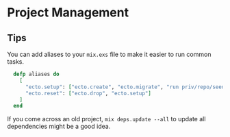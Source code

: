 # Project Management

## Tips

You can add aliases to your `mix.exs` file to make it easier to run common
tasks.

```elixir
  defp aliases do
    [
      "ecto.setup": ["ecto.create", "ecto.migrate", "run priv/repo/seeds.exs"],
      "ecto.reset": ["ecto.drop", "ecto.setup"]
    ]
  end
```

If you come across an old project, `mix deps.update --all` to update all
dependencies might be a good idea.
